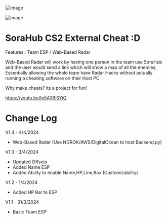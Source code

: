 ![image](https://github.com/SoraAurora/SoraHub_CS2_Public/assets/91508322/11aa6ea9-92af-4269-b120-b456da31b1e0)

![image](https://github.com/SoraAurora/SoraHub_CS2_Public/assets/91508322/41cc94b4-d369-4f6e-b54e-a74c957ef42b)



# SoraHub CS2 External Cheat :D 

Features : Team ESP / Web-Based Radar 

Web-Based Radar will work by having one person in the team use SoraHub and the user would send a link which will show a map of all the enemies, Essentially allowing the whole team have Radar Hacks without actually running a cheating software on their Host PC

Why make cheats? its a project for fun!

https://youtu.be/Io5A39jSYiQ

# Change Log
V1.4 - 4/4/2024<br />
- Web-Based Radar (Use NGROK/AWS/DigitalOcean to host Backend.py)

V1.3 - 3/4/2024<br />
- Updated Offsets<br />
- Added Name ESP<br />
- Added Ability to enable Name,HP,Line,Box (Customizability)

V1.2 - 1/4/2024<br />
- Added HP Bar to ESP

V1.1 - 31/3/2024<br />
- Basic Team ESP
